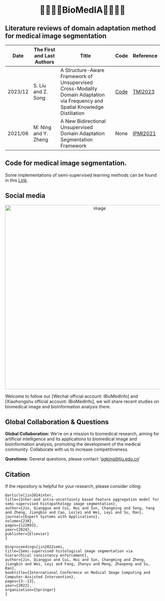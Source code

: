 <!--

**Here are some ideas to get you started:**

🙋‍♀️ A short introduction - what is your organization all about?
🌈 Contribution guidelines - how can the community get involved?
👩‍💻 Useful resources - where can the community find your docs? Is there anything else the community should know?
🍿 Fun facts - what does your team eat for breakfast?
🧙 Remember, you can do mighty things with the power of [Markdown](https://docs.github.com/github/writing-on-github/getting-started-with-writing-and-formatting-on-github/basic-writing-and-formatting-syntax)
-->

# <p align="center">👨🏻‍⚕️🏥BioMedIA👨🏻‍💻🤖</p>

## Literature reviews of domain adaptation method for medical image segmentation

| Date    | The First and Last Authors | Title                                                                                                                        | Code                                             | Reference                                                                 |
|---------|----------------------------|------------------------------------------------------------------------------------------------------------------------------|--------------------------------------------------|---------------------------------------------------------------------------|
| 2023/12 | S. Liu and Z. Song         | A Structure-Aware Framework of Unsupervised Cross-Modality Domain Adaptation via Frequency and Spatial Knowledge Distillation| [Code](https://github.com/slliuEric/FSUDA)       | [TMI2023](https://ieeexplore.ieee.org/abstract/document/10261458)         |
| 2021/06 | M. Ning and Y. Zheng       | A New Bidirectional Unsupervised Domain Adaptation Segmentation Framework                                                    | None                                             | [IPMI2021](https://link.springer.com/chapter/10.1007/978-3-030-78191-0_38)|

## Code for medical image segmentation.

Some implementations of semi-supervised learning methods can be found in
this [Link](https://github.com/BioMedIA-repo/PG-FANet).

## Social media

<p align="center"><img width="600" alt="image" src="https://github.com/BioMedIA-repo/.github/blob/052046a248d3831a599e11c85ff94cdd658c5abc/pic/wechat.png" height=""></p> 
Welcome to follow our [Wechat official account: iBioMedInfo] and [Xiaohongshu official account: iBioMedInfo], we will share recent studies on biomedical image and bioinformation analysis there.

## Global Collaboration & Questions

**Global Collaboration:** We're on a mission to biomedical research, aiming for artificial intelligence and its
applications to biomedical image and bioinformation analysis, promoting the development of the medical community.
Collaborate with us to increase competitiveness.

**Questions:** General questions, please contact 'qgking@tju.edu.cn'

## Citation

If the repository is helpful for your research, please consider citing:

```shell
@article{jin2024inter,
title={Inter-and intra-uncertainty based feature aggregation model for semi-supervised histopathology image segmentation},
author={Jin, Qiangguo and Cui, Hui and Sun, Changming and Song, Yang and Zheng, Jiangbin and Cao, Leilei and Wei, Leyi and Su, Ran},
journal={Expert Systems with Applications},
volume={238},
pages={122093},
year={2024},
publisher={Elsevier}
}

@inproceedings{jin2022semi,
title={Semi-supervised histological image segmentation via hierarchical consistency enforcement},
author={Jin, Qiangguo and Cui, Hui and Sun, Changming and Zheng, Jiangbin and Wei, Leyi and Fang, Zhenyu and Meng, Zhaopeng and Su, Ran},
booktitle={International Conference on Medical Image Computing and Computer-Assisted Intervention},
pages={3--13},
year={2022},
organization={Springer}
}


  ```